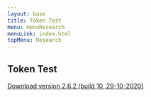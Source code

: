 ```yaml
---
layout: base
title: Token Test
menu: menuResearch
menuLink: index.html
topMenu: Research
---
```


## Token Test
<a href="itms-services://?action=download-manifest&url=https://scratch.doerte.eu/tt/manifest.plist">
    Download version 2.6.2 (build 10, 29-10-2020)
</a>










